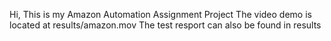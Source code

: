 Hi, This is my Amazon Automation Assignment Project
The video demo is located at results/amazon.mov
The test resport can also be found in results
